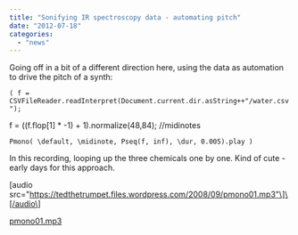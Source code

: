 ```yaml
---
title: "Sonifying IR spectroscopy data - automating pitch"
date: "2012-07-18"
categories: 
  - "news"
---
```


Going off in a bit of a different direction here, using the data as automation to drive the pitch of a synth:

`( f = CSVFileReader.readInterpret(Document.current.dir.asString++"/water.csv");`

f = ((f.flop\[1\] \* -1) + 1).normalize(48,84); //midinotes

`Pmono( \default, \midinote, Pseq(f, inf), \dur, 0.005).play )`

In this recording, looping up the three chemicals one by one. Kind of cute - early days for this approach.

\[audio src="https://tedthetrumpet.files.wordpress.com/2008/09/pmono01.mp3"\]\[/audio\]

[pmono01.mp3](http://tedthetrumpet.files.wordpress.com/2008/09/pmono01.mp3)
